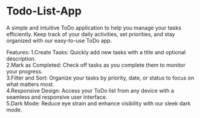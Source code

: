 # Todo-List-App

A simple and intuitive ToDo application to help you manage your tasks efficiently. Keep track of your daily activities, set priorities, and stay organized with our easy-to-use ToDo app.

Features:
1.Create Tasks: Quickly add new tasks with a title and optional description.
<br/>
2.Mark as Completed: Check off tasks as you complete them to monitor your progress.
<br/>
3.Filter and Sort: Organize your tasks by priority, date, or status to focus on what matters most.
<br/>
4.Responsive Design: Access your ToDo list from any device with a seamless and responsive user interface.
<br/>
5.Dark Mode: Reduce eye strain and enhance visibility with our sleek dark mode.



